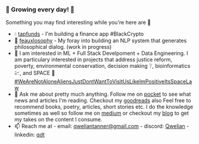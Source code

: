 ### :seedling: Growing every day! :seedling:


Something you may find interesting while you're here are :eyes:

- :droplet: [tapfunds](https://github.com/tapfunds) - I'm building a finance app #BlackCrypto
- 🧠 [feauxlosophy](https://github.com/qweliant/feauxlosphy) - My foray into building an NLP system that generates philosophical dialog. (work in progress)
- 👯 I am interested in ML + Full Stack Develpoment + Data Engineering. I am particulary interested in projects that address justice reform, poverty, environmental conservation, decision making :grey_question:, bioinformatics :chart:, and SPACE :milky_way: [#WeAreNotAloneAliensJustDontWantToVisitUsLikeImPositiveItsSpaceLaw]()
- 💬 Ask me about pretty much anything. Follow me on [pocket](https://getpocket.com/@b95TdAb6g9359p3d50d386bd9fp0g2fv935c68N959P870Tk41255O9fB04qAe2a) to see what news and articles I'm reading. Checkout my [goodreads](https://www.goodreads.com/review/list/96621682-qwelian-tanner?shelf=currently-reading) also Feel free to recommend books, poetry, articles, short stories etc. I do the knowledge sometimes as well so follow me on [medium](https://medium.com/@qweliantanner) or checkout my [blog](https://www.qwelian.com) to get my takes on the content I consume. 
- 📫 Reach me at - email: <qweliantanner@gmail.com> - discord: [Qwelian](Qwelian#1054) - linkedin: [qdt](https://www.linkedin.com/in/qdt/)

